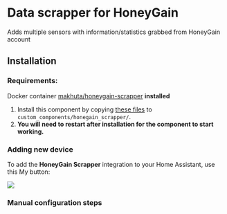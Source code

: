 # Data scrapper for HoneyGain
Adds multiple sensors with information/statistics grabbed from HoneyGain account

## Installation

### Requirements:
Docker container [makhuta/honeygain-scrapper](https://hub.docker.com/r/makhuta/honeygain-scrapper) **installed**

1. Install this component by copying [these files](https://github.com/Makhuta/homeassistant-honeygain_scrapper/tree/main/custom_components/honeygain_scrapper) to `custom_components/honegain_scrapper/`.
2. **You will need to restart after installation for the component to start working.**

### Adding new device

To add the **HoneyGain Scrapper** integration to your Home Assistant, use this My button:

<a href="https://my.home-assistant.io/redirect/config_flow_start?domain=honeygain_scrapper" class="my badge" target="_blank"><img src="https://my.home-assistant.io/badges/config_flow_start.svg"></a>

<details><summary style="list-style: none"><h3><b style="cursor: pointer">Manual configuration steps</b></h3></summary>

If the above My button doesn’t work, you can also perform the following steps manually:

- Browse to your Home Assistant instance.

- Go to [Settings > Devices & Services](https://my.home-assistant.io/redirect/integrations/).

- In the bottom right corner, select the [Add Integration button.](https://my.home-assistant.io/redirect/config_flow_start?domain=honeygain_scrapper)

- From the list, select **HoneyGain Scrapper**.

- Follow the instructions on screen to complete the setup.

</details>